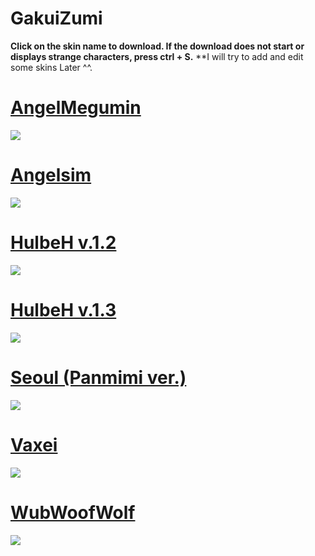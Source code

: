 # GakuiZumi

**Click on the skin name to download. If the download does not start or displays strange characters, press ctrl + S.**
**I will try to add and edit some skins Later ^^.

# [AngelMegumin](https://puu.sh/vXQwv/3eb302edbc.osk)
![](https://osu.ppy.sh/ss/8149958)

# [Angelsim](https://puu.sh/vXQCu/a6d55081eb.osk)
![](https://osu.ppy.sh/ss/8149979)

# [HulbeH v.1.2](https://puu.sh/wArje/c0dedeaeab.osk)
![](https://osu.ppy.sh/ss/8498866)

# [HulbeH v.1.3](https://puu.sh/vXQd9/7e8573dab5.osk)
![](https://osu.ppy.sh/ss/8149927)

# [Seoul (Panmimi ver.)](https://puu.sh/wArdI/ed2fc9b7c6.osk)
![](https://osu.ppy.sh/ss/8498824)

# [Vaxei](https://puu.sh/wArp9/64a9863a1d.osk)
![](https://osu.ppy.sh/ss/8498880)

# [WubWoofWolf](https://puu.sh/vXQ5W/ea38db2771.osk)
![](https://osu.ppy.sh/ss/8149920)

